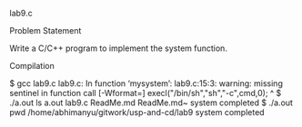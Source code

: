 lab9.c

Problem Statement

Write a C/C++ program to implement the system function.

Compilation

$ gcc lab9.c
lab9.c: In function ‘mysystem’:
lab9.c:15:3: warning: missing sentinel in function call [-Wformat=]
   execl("/bin/sh","sh","-c",cmd,0);
   ^
$ ./a.out ls
a.out  lab9.c  ReadMe.md  ReadMe.md~
system completed
$ ./a.out pwd
/home/abhimanyu/gitwork/usp-and-cd/lab9
system completed

